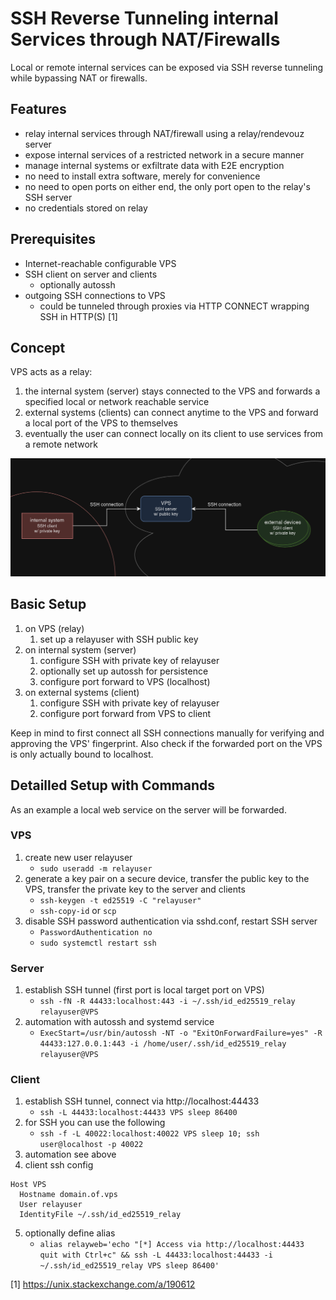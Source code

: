 # SSH Reverse Tunneling internal Services through NAT/Firewalls

Local or remote internal services can be exposed via SSH reverse tunneling while bypassing NAT or firewalls.

## Features
- relay internal services through NAT/firewall using a relay/rendevouz server
- expose internal services of a restricted network in a secure manner
- manage internal systems or exfiltrate data with E2E encryption
- no need to install extra software, merely for convenience
- no need to open ports on either end, the only port open to the relay's SSH server
- no credentials stored on relay

## Prerequisites
- Internet-reachable configurable VPS
- SSH client on server and clients
  - optionally autossh
- outgoing SSH connections to VPS
	- could be tunneled through proxies via HTTP CONNECT wrapping SSH in HTTP(S) [1]

## Concept
VPS acts as a relay:
1. the internal system (server) stays connected to the VPS and forwards a specified local or network reachable service
2. external systems (clients) can connect anytime to the VPS and forward a local port of the VPS to themselves
3. eventually the user can connect locally on its client to use services from a remote network

![SSH reverse tunnel concept](concept.png)


## Basic Setup
1. on VPS (relay)
	1. set up a relayuser with SSH public key
2. on internal system (server)
	1. configure SSH with private key of relayuser
	2. optionally set up autossh for persistence
	3. configure port forward to VPS (localhost)
3. on external systems (client)
	1. configure SSH with private key of relayuser
	2. configure port forward from VPS to client

Keep in mind to first connect all SSH connections manually for verifying and approving the VPS' fingerprint. Also check if the forwarded port on the VPS is only actually bound to localhost.


## Detailled Setup with Commands
As an example a local web service on the server will be forwarded.

### VPS
1. create new user relayuser
    * `sudo useradd -m relayuser`
2. generate a key pair on a secure device, transfer the public key to the VPS, transfer the private key to the server and clients
    * `ssh-keygen -t ed25519 -C "relayuser"`
    * `ssh-copy-id` or `scp`
3. disable SSH password authentication via sshd.conf, restart SSH server
    * `PasswordAuthentication no`
    * `sudo systemctl restart ssh`

### Server
1. establish SSH tunnel (first port is local target port on VPS)
    * `ssh -fN -R 44433:localhost:443 -i ~/.ssh/id_ed25519_relay relayuser@VPS`
2. automation with autossh and systemd service
    * `ExecStart=/usr/bin/autossh -NT -o "ExitOnForwardFailure=yes" -R 44433:127.0.0.1:443 -i /home/user/.ssh/id_ed25519_relay relayuser@VPS`

### Client
1. establish SSH tunnel, connect via http://localhost:44433
    * `ssh -L 44433:localhost:44433 VPS sleep 86400`
2. for SSH you can use the following
    * `ssh -f -L 40022:localhost:40022 VPS sleep 10; ssh user@localhost -p 40022`
3. automation see above
4. client ssh config
```
Host VPS
  Hostname domain.of.vps
  User relayuser
  IdentityFile ~/.ssh/id_ed25519_relay
```
5. optionally define alias
    * `alias relayweb='echo "[*] Access via http://localhost:44433 quit with Ctrl+c" && ssh -L 44433:localhost:44433 -i ~/.ssh/id_ed25519_relay VPS sleep 86400'`



[1] https://unix.stackexchange.com/a/190612
